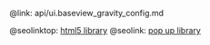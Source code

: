 @link: api/ui.baseview_gravity_config.md

@seolinktop: [html5 library](https://webix.com)
@seolink: [pop up library](https://webix.com/widget/popup/)